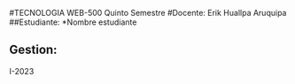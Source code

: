 #TECNOLOGIA WEB-500
Quinto Semestre
#Docente:
Erik Huallpa Aruquipa
##Estudiante:
*Nombre estudiante
## Gestion:
I-2023
